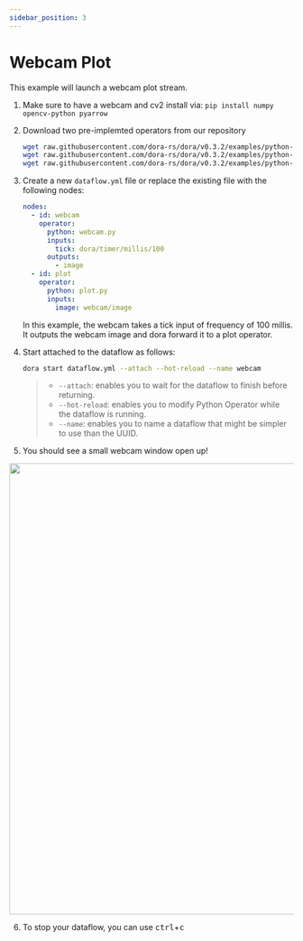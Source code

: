 ```yaml
---
sidebar_position: 3
---
```


# Webcam Plot

This example will launch a webcam plot stream.

1. Make sure to have a webcam and cv2 install via: `pip install numpy opencv-python pyarrow`

2. Download two pre-implemted operators from our repository

   ```bash
   wget raw.githubusercontent.com/dora-rs/dora/v0.3.2/examples/python-operator-dataflow/webcam.py
   wget raw.githubusercontent.com/dora-rs/dora/v0.3.2/examples/python-operator-dataflow/plot.py
   wget raw.githubusercontent.com/dora-rs/dora/v0.3.2/examples/python-operator-dataflow/utils.py
   ```

3. Create a new `dataflow.yml` file or replace the existing file with the following nodes:

   ```yaml
   nodes:
     - id: webcam
       operator:
         python: webcam.py
         inputs:
           tick: dora/timer/millis/100
         outputs:
           - image
     - id: plot
       operator:
         python: plot.py
         inputs:
           image: webcam/image
   ```

   In this example, the webcam takes a tick input of frequency of 100 millis. It outputs the webcam image and dora forward it to a plot operator.

4. Start attached to the dataflow as follows:

   ```bash
   dora start dataflow.yml --attach --hot-reload --name webcam
   ```

   > - `--attach`: enables you to wait for the dataflow to finish
   >   before returning.
   > - `--hot-reload`: enables you to modify Python Operator while the
   >   dataflow is running.
   > - `--name`: enables you to name a dataflow that might be simpler to use than the UUID.

5. You should see a small webcam window open up!

<p align="center">
    <img src="/img/webcam.png" width="800"/>
</p>

6. To stop your dataflow, you can use <kbd>ctrl</kbd>+<kbd>c</kbd>
